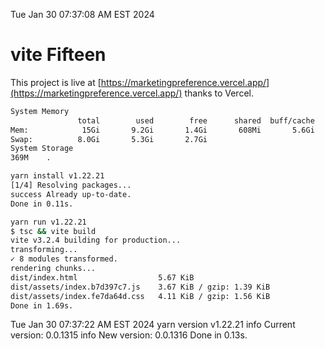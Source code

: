 Tue Jan 30 07:37:08 AM EST 2024

# vite Fifteen


This project is live at [https://marketingpreference.vercel.app/](https://marketingpreference.vercel.app/) thanks to Vercel.

```bash
System Memory
               total        used        free      shared  buff/cache   available
Mem:            15Gi       9.2Gi       1.4Gi       608Mi       5.6Gi       6.1Gi
Swap:          8.0Gi       5.3Gi       2.7Gi
System Storage
369M	.
```
```bash
yarn install v1.22.21
[1/4] Resolving packages...
success Already up-to-date.
Done in 0.11s.
```
```bash
yarn run v1.22.21
$ tsc && vite build
vite v3.2.4 building for production...
transforming...
✓ 8 modules transformed.
rendering chunks...
dist/index.html                  5.67 KiB
dist/assets/index.b7d397c7.js    3.67 KiB / gzip: 1.39 KiB
dist/assets/index.fe7da64d.css   4.11 KiB / gzip: 1.56 KiB
Done in 1.69s.
```
Tue Jan 30 07:37:22 AM EST 2024
yarn version v1.22.21
info Current version: 0.0.1315
info New version: 0.0.1316
Done in 0.13s.
